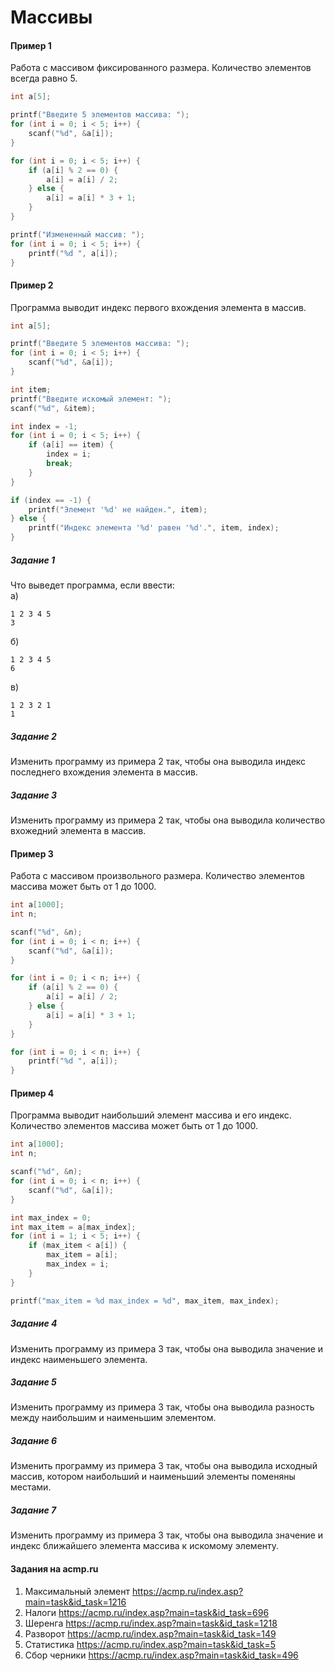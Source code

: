 # Массивы

#### Пример 1
Работа с массивом фиксированного размера. Количество элементов всегда равно 5.
```c
int a[5];

printf("Введите 5 элементов массива: ");
for (int i = 0; i < 5; i++) {
    scanf("%d", &a[i]);
}

for (int i = 0; i < 5; i++) {
    if (a[i] % 2 == 0) {
        a[i] = a[i] / 2;
    } else {
        a[i] = a[i] * 3 + 1;
    }
}

printf("Измененный массив: ");
for (int i = 0; i < 5; i++) {
    printf("%d ", a[i]);
}
```

#### Пример 2
Программа выводит индекс первого вхождения элемента в массив.
```c
int a[5];

printf("Введите 5 элементов массива: ");
for (int i = 0; i < 5; i++) {
    scanf("%d", &a[i]);
}

int item;
printf("Введите искомый элемент: ");
scanf("%d", &item);

int index = -1;
for (int i = 0; i < 5; i++) {
    if (a[i] == item) {
        index = i;
        break;
    }
}

if (index == -1) {
    printf("Элемент '%d' не найден.", item);
} else {
    printf("Индекс элемента '%d' равен '%d'.", item, index);
}
```

##### Задание 1
Что выведет программа, если ввести:  
а)  
```
1 2 3 4 5
3
```
б) 
```
1 2 3 4 5
6
```
в) 
```
1 2 3 2 1
1
```

##### Задание 2  
Изменить программу из примера 2 так, чтобы она выводила индекс последнего вхождения элемента в массив.  

##### Задание 3  
Изменить программу из примера 2 так, чтобы она выводила количество вхожедний элемента в массив.

#### Пример 3
Работа с массивом произвольного размера. Количество элементов массива может быть от 1 до 1000.

```c
int a[1000];
int n;

scanf("%d", &n);
for (int i = 0; i < n; i++) {
    scanf("%d", &a[i]);
}

for (int i = 0; i < n; i++) {
    if (a[i] % 2 == 0) {
        a[i] = a[i] / 2;
    } else {
        a[i] = a[i] * 3 + 1;
    }
}

for (int i = 0; i < n; i++) {
    printf("%d ", a[i]);
}
```

#### Пример 4
Программа выводит наибольший элемент массива и его индекс. Количество элементов массива может быть от 1 до 1000.
```c
int a[1000];
int n;

scanf("%d", &n);
for (int i = 0; i < n; i++) {
    scanf("%d", &a[i]);
}

int max_index = 0;
int max_item = a[max_index];
for (int i = 1; i < 5; i++) {
    if (max_item < a[i]) {
        max_item = a[i];
        max_index = i;
    }
}

printf("max_item = %d max_index = %d", max_item, max_index);
```

##### Задание 4
Изменить программу из примера 3 так, чтобы она выводила значение и индекс наименьшего элемента.

##### Задание 5
Изменить программу из примера 3 так, чтобы она выводила разность между наибольшим и наименьшим элементом.

##### Задание 6
Изменить программу из примера 3 так, чтобы она выводила исходный массив, котором наибольший и наименьший элементы поменяны местами.

##### Задание 7  
Изменить программу из примера 3 так, чтобы она выводила значение и индекс ближайшего элемента массива к искомому элементу.

#### Задания на acmp.ru
1. Максимальный элемент https://acmp.ru/index.asp?main=task&id_task=1216
2. Налоги https://acmp.ru/index.asp?main=task&id_task=696
3. Шеренга https://acmp.ru/index.asp?main=task&id_task=1218
4. Разворот https://acmp.ru/index.asp?main=task&id_task=149
5. Статистика https://acmp.ru/index.asp?main=task&id_task=5
6. Сбор черники https://acmp.ru/index.asp?main=task&id_task=496

